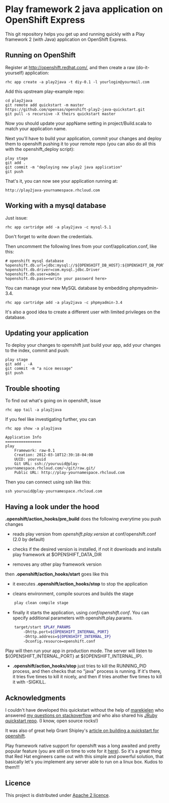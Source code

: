 Play framework 2 java application on OpenShift Express
============================

This git repository helps you get up and running quickly with a Play framework 2 (with Java) application
on OpenShift Express.


Running on OpenShift
----------------------------

Register at http://openshift.redhat.com/, and then create a raw (do-it-yourself) application:

    rhc app create -a play2java -t diy-0.1 -l yourlogin@yourmail.com

Add this upstream play-example repo:

    cd play2java
    git remote add quickstart -m master https://github.com/opensas/openshift-play2-java-quickstart.git
    git pull -s recursive -X theirs quickstart master

Now you should update your appName setting in project/Build.scala to match your application name.

Next you'll have to build your application, commit your changes and deploy them to openshift pushing it to your remote repo (you can also do all this with the openshift_deploy script):

    play stage
    git add .
    git commit -m "deploying new play2 java application"
    git push

That's it, you can now see your application running at:

    http://play2java-yournamespace.rhcloud.com


Working with a mysql database
----------------------------

Just issue:

    rhc app cartridge add -a play2java -c mysql-5.1

Don't forget to write down the credentials.

Then uncomment the following lines from your conf/application.conf, like this:

    # openshift mysql database
    %openshift.db.url=jdbc:mysql://${OPENSHIFT_DB_HOST}:${OPENSHIFT_DB_PORT}/${OPENSHIFT_APP_NAME}
    %openshift.db.driver=com.mysql.jdbc.Driver
    %openshift.db.user=admin
    %openshift.db.pass=<write your password here>

You can manage your new MySQL database by embedding phpmyadmin-3.4.

    rhc app cartridge add -a play2java -c phpmyadmin-3.4

It's also a good idea to create a different user with limited privileges on the database.

Updating your application
----------------------------

To deploy your changes to openshift just build your app, add your changes to the index, commit and push:

    play stage
    git add . -A
    git commit -m "a nice message"
    git push


Trouble shooting
----------------------------

To find out what's going on in openshift, issue

    rhc app tail -a play2java

If you feel like investigating further, you can

    rhc app show -a play2java

    Application Info
    ================
    play
        Framework: raw-0.1
        Creation: 2012-03-18T12:39:18-04:00
        UUID: youruuid
        Git URL: ssh://youruuid@play-yournamespace.rhcloud.com/~/git/raw.git/
        Public URL: http://play-yournamespace.rhcloud.com

Then you can connect using ssh like this:

    ssh youruuid@play-yournamespace.rhcloud.com

Having a look under the hood
----------------------------

**.openshift/action_hooks/pre_build** does the following everytime you push changes

* reads play version from _openshift.play.version_ at conf/openshift.conf (2.0 by default)

* checks if the desired version is installed, if not it downloads and installs play framework at $OPENSHIFT_DATA_DIR

* removes any other play framework version

then **.openshift/action_hooks/start** goes like this

* it executes **.openshift/action_hooks/stop** to stop the application

* cleans environment, compile sources and builds the stage

```bash
    play clean compile stage
```

* finally it starts the application, using _conf/openshift.conf_. You can specify additional parameters with openshift.play.params.

```bash
    target/start $PLAY_PARAMS 
        -Dhttp.port=${OPENSHIFT_INTERNAL_PORT}
        -Dhttp.address=${OPENSHIFT_INTERNAL_IP}
        -Dconfig.resource=openshift.conf
```

Play will then run your app in production mode. The server will listen to ${OPENSHIFT_INTERNAL_PORT} at ${OPENSHIFT_INTERNAL_IP}.

* **.openshift/action_hooks/stop** just tries to kill the RUNNING_PID process, and then checks that no "java" process is running. If it's there, it tries five times to kill it nicely, and then if tries another five times to kill it with -SIGKILL.

Acknowledgments
----------------------------

I couldn't have developed this quickstart without the help of [marekjelen](https://github.com/marekjelen) who answered [my questions on stackoverflow](http://stackoverflow.com/questions/9446275/best-approach-to-integrate-netty-with-openshift) and who also shared his [JRuby quickstart repo](https://github.com/marekjelen/openshift-jruby#readme). (I know, open source rocks!)

It was also of great help Grant Shipley's [article on building a quickstart for openshift](https://www.redhat.com/openshift/community/blogs/how-to-create-an-openshift-github-quick-start-project).

Play framework native support for openshift was a long awaited and pretty popular feature (you are still on time to vote for it [here](https://www.redhat.com/openshift/community/content/native-support-for-play-framework-application)). So it's a great thing that Red Hat engineers came out with this simple and powerful solution, that basically let's you implement any server able to run on a linux box. Kudos to them!!!

Licence
----------------------------
This project is distributed under [Apache 2 licence](http://www.apache.org/licenses/LICENSE-2.0.html). 